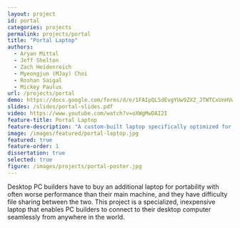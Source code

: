 ```yaml
---
layout: project
id: portal
categories: projects
permalink: projects/portal
title: "Portal Laptop"
authors:
  - Aryan Mittal
  - Jeff Shelton
  - Zach Heidenreich
  - Myeongjun (MJay) Choi
  - Roshan Saigal
  - Mickey Paulus
url: /projects/portal
demo: https://docs.google.com/forms/d/e/1FAIpQLSdEvgYUw9ZXZ_JTWTCxUnHVwLMMpg6w2EhDlae16Jx1t4z4MQ/viewform
slides: /slides/portal-slides.pdf
video: https://www.youtube.com/watch?v=oXWgMwDAI2I
feature-title: Portal Laptop
feature-description: "A custom-built laptop specifically optimized for low-latency remote desktop connections requiring virtually no user setup."
image: /images/featured/portal-laptop.jpg
featured: true
feature-order: 1
dissertation: true
selected: true
figure: /images/projects/portal-poster.jpg
---
```


Desktop PC builders have to buy an additional laptop for portability with often worse performance than their main machine, and they have difficulty file sharing between the two. This project is a specialized, inexpensive laptop that enables PC builders to connect to their desktop computer seamlessly from anywhere in the world.